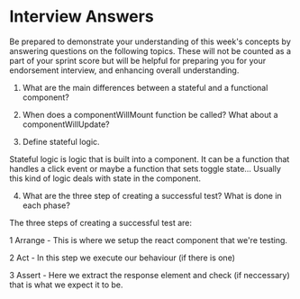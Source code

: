 # Interview Answers

Be prepared to demonstrate your understanding of this week's concepts by answering questions on the following topics. These will not be counted as a part of your sprint score but will be helpful for preparing you for your endorsement interview, and enhancing overall understanding.

1. What are the main differences between a stateful and a functional component?

2. When does a componentWillMount function be called? What about a componentWillUpdate?

3. Define stateful logic.

Stateful logic is logic that is built into a component. It can be a function that handles a click event or maybe a function that sets toggle state... Usually this kind of logic deals with state in the component.

4. What are the three step of creating a successful test? What is done in each phase?

The three steps of creating a successful test are:

1 Arrange - This is where we setup the react component that we're testing.

2 Act - In this step we execute our behaviour (if there is one)

3 Assert - Here we extract the response element and check (if neccessary) that is what we expect it to be.
